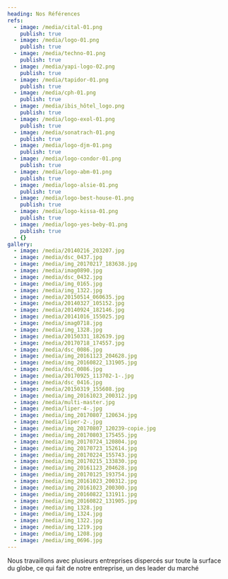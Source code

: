```yaml
---
heading: Nos Références
refs:
  - image: /media/cital-01.png
    publish: true
  - image: /media/logo-01.png
    publish: true
  - image: /media/techno-01.png
    publish: true
  - image: /media/yapi-logo-02.png
    publish: true
  - image: /media/tapidor-01.png
    publish: true
  - image: /media/cph-01.png
    publish: true
  - image: /media/ibis_hôtel_logo.png
    publish: true
  - image: /media/logo-exol-01.png
    publish: true
  - image: /media/sonatrach-01.png
    publish: true
  - image: /media/logo-djm-01.png
    publish: true
  - image: /media/logo-condor-01.png
    publish: true
  - image: /media/logo-abm-01.png
    publish: true
  - image: /media/logo-alsie-01.png
    publish: true
  - image: /media/logo-best-house-01.png
    publish: true
  - image: /media/logo-kissa-01.png
    publish: true
  - image: /media/logo-yes-beby-01.png
    publish: true
  - {}
gallery:
  - image: /media/20140216_203207.jpg
  - image: /media/dsc_0437.jpg
  - image: /media/img_20170217_183638.jpg
  - image: /media/imag0890.jpg
  - image: /media/dsc_0432.jpg
  - image: /media/img_0165.jpg
  - image: /media/img_1322.jpg
  - image: /media/20150514_060635.jpg
  - image: /media/20140327_105152.jpg
  - image: /media/20140924_182146.jpg
  - image: /media/20141016_155025.jpg
  - image: /media/imag0718.jpg
  - image: /media/img_1328.jpg
  - image: /media/20150331_182639.jpg
  - image: /media/20170718_174557.jpg
  - image: /media/dsc_0086.jpg
  - image: /media/img_20161123_204628.jpg
  - image: /media/img_20160822_131905.jpg
  - image: /media/dsc_0086.jpg
  - image: /media/20170925_113702-1-.jpg
  - image: /media/dsc_0416.jpg
  - image: /media/20150319_155608.jpg
  - image: /media/img_20161023_200312.jpg
  - image: /media/multi-master.jpg
  - image: /media/liper-4-.jpg
  - image: /media/img_20170807_120634.jpg
  - image: /media/liper-2-.jpg
  - image: /media/img_20170807_120239-copie.jpg
  - image: /media/img_20170803_175455.jpg
  - image: /media/img_20170724_120804.jpg
  - image: /media/img_20170723_152614.jpg
  - image: /media/img_20170224_155743.jpg
  - image: /media/img_20170215_133830.jpg
  - image: /media/img_20161123_204628.jpg
  - image: /media/img_20170125_193754.jpg
  - image: /media/img_20161023_200312.jpg
  - image: /media/img_20161023_200300.jpg
  - image: /media/img_20160822_131911.jpg
  - image: /media/img_20160822_131905.jpg
  - image: /media/img_1328.jpg
  - image: /media/img_1324.jpg
  - image: /media/img_1322.jpg
  - image: /media/img_1219.jpg
  - image: /media/img_1208.jpg
  - image: /media/img_0696.jpg
---
```

Nous travaillons avec plusieurs entreprises dispercés sur toute la surface du globe, ce qui fait de notre entreprise, un des leader du marché
